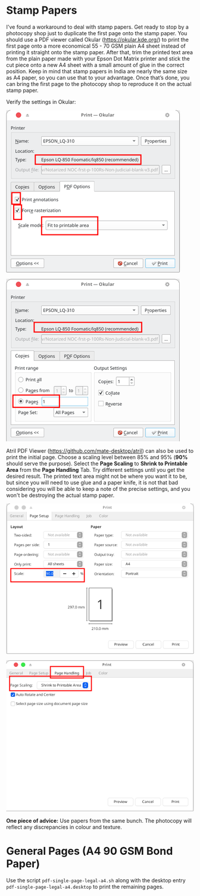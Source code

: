 # Stamp Papers

I've found a workaround to deal with stamp papers. Get ready to stop by a photocopy shop just to duplicate the first page onto the stamp paper. You should use a PDF viewer called Okular (https://okular.kde.org/) to print the first page onto a more economical 55 - 70 GSM plain A4 sheet instead of printing it straight onto the stamp paper. After that, trim the printed text area from the plain paper made with your Epson Dot Matrix printer and stick the cut piece onto a new A4 sheet with a small amount of glue in the correct position. Keep in mind that stamp papers in India are nearly the same size as A4 paper, so you can use that to your advantage. Once that’s done, you can bring the first page to the photocopy shop to reproduce it on the actual stamp paper.

Verify the settings in Okular:

![2025-07-14-22-00-40-image.png](assets/dade5ddff95b380f35cdf235fdb06a7dbed021f8.png)

![2025-07-14-22-02-10-image.png](assets/a0137bd718e770528d9f23ddd5a9d5989e683480.png)

Atril PDF Viewer (https://github.com/mate-desktop/atril) can also be used to print the initial page. Choose a scaling level between 85% and 95% (**90%** should serve the purpose). Select the **Page Scaling** to **Shrink to Printable Area** from the **Page Handling** Tab. Try different settings until you get the desired result. The printed text area might not be where you want it to be, but since you will need to use glue and a paper knife, it is not that bad considering you will be able to keep a note of the precise settings, and you won't be destroying the actual stamp paper.

![](assets/2025-07-15-00-37-39-image.png)

![](assets/2025-07-15-00-39-16-image.png)

**One piece of advice:** Use papers from the same bunch. The photocopy will reflect any discrepancies in colour and texture.

# General Pages (A4 90 GSM Bond Paper)

Use the script `pdf-single-page-legal-a4.sh` along with the desktop entry `pdf-single-page-legal-a4.desktop` to print the remaining pages.
